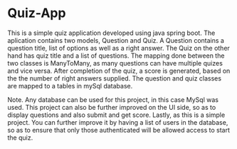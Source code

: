 # Quiz-App

This is a simple quiz application developed using java spring boot. The aplication contains two models, Question and Quiz. A Question
contains a question title, list of options as well as a right answer. The Quiz on the other hand has quiz title and a list of questions. The mapping done
between the two classes is ManyToMany, as many questions can have multiple quizes and vice versa. After completion of the quiz, a score is generated, based on the
the number of right answers supplied. The question and quiz classes are mapped to a tables in mySql database. 

Note. Any database can be used for this project, in this case MySql was used. This project can also be further improved on the UI side, so as to display 
 questions and also submit and get score. Lastly, as this is a simple project. You can further improve it by having a list of users in the database,
 so as to ensure that only those authenticated will be allowed access to start the quiz.
